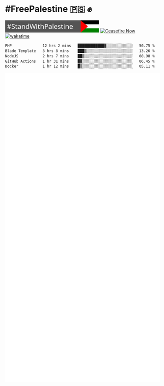# #FreePalestine 🇵🇸 ✊

[![github](https://raw.githubusercontent.com/saedyousef/StandWithPalestine/main/badges/flat/StandWithPalestine.svg)](https://github.com/saedyousef/StandWithPalestine)
[![Ceasefire Now](https://badge.techforpalestine.org/default)](https://techforpalestine.org/learn-more)
[![wakatime](https://wakatime.com/badge/user/03bf07e2-4c78-4826-8603-8922f0241061.svg)](https://wakatime.com/@03bf07e2-4c78-4826-8603-8922f0241061)
<!-- [![committers.top badge](https://user-badge.committers.top/jordan_private/saedyousef.svg)](https://user-badge.committers.top/jordan_private/saedyousef) -->

<!-- ![Profile Views](https://visitor-badge.glitch.me/badge?page_id=saedyousef.saedyousef&left_color=grey&right_color=blue&left_text=👀+Profile+Views) -->



<!-- <img src="https://github-readme-stats.vercel.app/api?username=saedyousef&show_icons=true&count_private=true" width="100%" /> --> 

<!--START_SECTION:waka-->

```txt
PHP              12 hrs 2 mins   ████████████▓░░░░░░░░░░░░   50.75 %
Blade Template   3 hrs 8 mins    ███▒░░░░░░░░░░░░░░░░░░░░░   13.26 %
NodeJS           2 hrs 7 mins    ██▒░░░░░░░░░░░░░░░░░░░░░░   08.98 %
GitHub Actions   1 hr 31 mins    █▓░░░░░░░░░░░░░░░░░░░░░░░   06.45 %
Docker           1 hr 12 mins    █▒░░░░░░░░░░░░░░░░░░░░░░░   05.11 %
```

<!--END_SECTION:waka-->
    
<!-- ![github contribution grid snake animation](https://raw.githubusercontent.com/saedyousef/saedyousef/output/github-contribution-grid-snake.svg) -->


![Metrics](./github-metrics.svg)